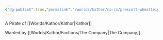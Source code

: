 ```yaml
---
{"dg-publish":true,"permalink":"/worlds/kathor/np-cs/prescott-wheatleigh/","tags":["Kathor"]}
---
```


A Pirate of [[Worlds/Kathor/Kathor\|Kathor]]

Wanted by [[Worlds/Kathor/Factions/The Company\|The Company]].
